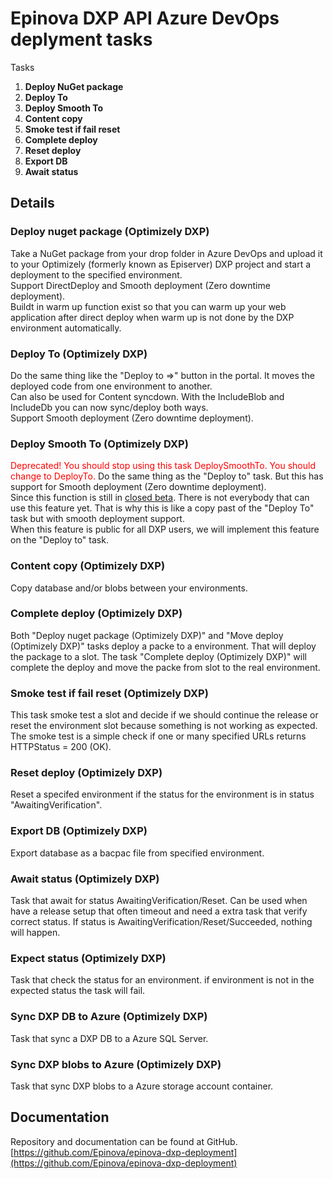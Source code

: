 # Epinova DXP API Azure DevOps deplyment tasks

Tasks

1. **Deploy NuGet package**
1. **Deploy To**
1. **Deploy Smooth To**
1. **Content copy**
1. **Smoke test if fail reset**
1. **Complete deploy**
1. **Reset deploy**
1. **Export DB**
1. **Await status**

## Details

### Deploy nuget package (Optimizely DXP) ###  
Take a NuGet package from your drop folder in Azure DevOps and upload it to your Optimizely (formerly known as Episerver) DXP project and start a deployment to the specified environment.  
Support DirectDeploy and Smooth deployment (Zero downtime deployment).     
Buildt in warm up function exist so that you can warm up your web application after direct deploy when warm up is not done by the DXP environment automatically.
  
### Deploy To (Optimizely DXP) ###
Do the same thing like the "Deploy to =>" button in the portal. It moves the deployed code from one environment to another.  
Can also be used for Content syncdown. With the IncludeBlob and IncludeDb you can now sync/deploy both ways.  
Support Smooth deployment (Zero downtime deployment).  

### Deploy Smooth To (Optimizely DXP) ###
<span style="color:red">Deprecated! You should stop using this task DeploySmoothTo. You should change to DeployTo.</span>
Do the same thing as the "Deploy to" task. But this has support for Smooth deployment (Zero downtime deployment).  
Since this function is still in [closed beta](https://world.optimizely.com/service-and-product-lifecycles/#CloudServicesLifecycle). There is not everybody that can use this feature yet. That is why this is like a copy past of the "Deploy To" task but with smooth deployment support.  
When this feature is public for all DXP users, we will implement this feature on the "Deploy to" task.  

### Content copy (Optimizely DXP) ###
Copy database and/or blobs between your environments.

### Complete deploy (Optimizely DXP) ###
Both "Deploy nuget package (Optimizely DXP)" and "Move deploy (Optimizely DXP)" tasks deploy a packe to a environment. That will deploy the package to a slot. The task "Complete deploy (Optimizely DXP)" will complete the deploy and move the packe from slot to the real environment.  

### Smoke test if fail reset (Optimizely DXP) ###
This task smoke test a slot and decide if we should continue the release or reset the environment slot because something is not working as expected. The smoke test is a simple check if one or many specified URLs returns HTTPStatus = 200 (OK).  

### Reset deploy (Optimizely DXP) ###
Reset a specifed environment if the status for the environment is in status "AwaitingVerification".  

### Export DB (Optimizely DXP) ###
Export database as a bacpac file from specified environment.  

### Await status (Optimizely DXP) ###
Task that await for status AwaitingVerification/Reset. Can be used when have a release setup that often timeout and need a extra task that verify correct status. If status is AwaitingVerification/Reset/Succeeded, nothing will happen.  

### Expect status (Optimizely DXP) ###
Task that check the status for an environment. if environment is not in the expected status the task will fail.  

### Sync DXP DB to Azure (Optimizely DXP) ###
Task that sync a DXP DB to a Azure SQL Server.  

### Sync DXP blobs to Azure (Optimizely DXP) ###
Task that sync DXP blobs to a Azure storage account container.  

## Documentation
Repository and documentation can be found at GitHub.
[https://github.com/Epinova/epinova-dxp-deployment](https://github.com/Epinova/epinova-dxp-deployment)